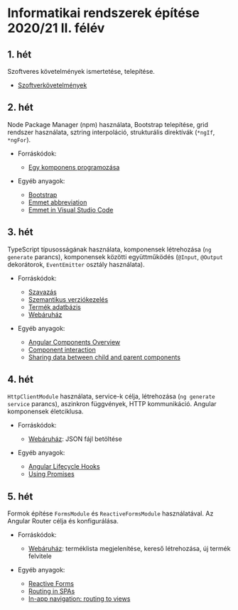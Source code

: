 # Informatikai rendszerek építése 2020/21 II. félév

## 1. hét
Szoftveres követelmények ismertetése, telepítése.

- [Szoftverkövetelmények](https://github.com/aron123/infosystems-20-21-II/tree/week01/requirements)

## 2. hét
Node Package Manager (npm) használata, Bootstrap telepítése, grid rendszer használata, sztring interpoláció, strukturális direktívák (`*ngIf`, `*ngFor`).

- Forráskódok:
  - [Egy komponens programozása](https://github.com/aron123/infosystems-20-21-II/tree/week02/intro) 

- Egyéb anyagok:
  - [Bootstrap](https://getbootstrap.com/docs/4.6/getting-started/introduction/)
  - [Emmet abbreviation](https://docs.emmet.io/abbreviations/syntax/)
  - [Emmet in Visual Studio Code](https://code.visualstudio.com/docs/editor/emmet)

## 3. hét
TypeScript típusosságának használata, komponensek létrehozása (`ng generate` parancs), komponensek közötti együttműködés (`@Input`, `@Output` dekorátorok, `EventEmitter` osztály használata).

- Forráskódok:
  - [Szavazás](https://github.com/aron123/infosystems-20-21-II/tree/week03/votes)
  - [Szemantikus verziókezelés](https://github.com/aron123/infosystems-20-21-II/tree/week03/semantic-versioning)
  - [Termék adatbázis](https://github.com/aron123/infosystems-20-21-II/tree/week03/products-json)
  - [Webáruház](https://github.com/aron123/infosystems-20-21-II/tree/week03/webshop)

- Egyéb anyagok:
  - [Angular Components Overview](https://angular.io/guide/component-overview)
  - [Component interaction](https://angular.io/guide/component-interaction)
  - [Sharing data between child and parent components](https://angular.io/guide/inputs-outputs)

## 4. hét
`HttpClientModule` használata, service-k célja, létrehozása (`ng generate service` parancs), aszinkron függvények, HTTP kommunikáció. Angular komponensek életciklusa.

- Forráskódok:
  - [Webáruház](https://github.com/aron123/infosystems-20-21-II/tree/week03/webshop): JSON fájl betöltése

- Egyéb anyagok:
  - [Angular Lifecycle Hooks](https://codecraft.tv/courses/angular/components/lifecycle-hooks/)
  - [Using Promises](https://developer.mozilla.org/en-US/docs/Web/JavaScript/Guide/Using_promises)

## 5. hét
Formok építése `FormsModule` és `ReactiveFormsModule` használatával. Az Angular Router célja és konfigurálása.

- Forráskódok:
  - [Webáruház](https://github.com/aron123/infosystems-20-21-II/tree/week03/webshop): terméklista megjelenítése, kereső létrehozása, új termék felvitele

- Egyéb anyagok:
  - [Reactive Forms](https://angular.io/guide/reactive-forms)
  - [Routing in SPAs](https://dev.to/marcomonsanto/routing-in-spas-173i)
  - [In-app navigation: routing to views](https://angular.io/guide/router)
